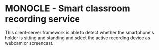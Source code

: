 # MONOCLE - Smart classroom recording service

This client-server framework is able to detect whether the smartphone's holder is sitting and standing and select the active recording device as webcam or screencast.
